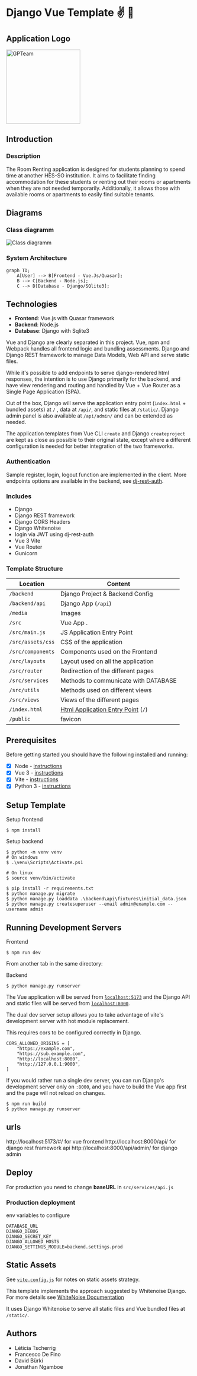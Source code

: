 # Django Vue Template ✌️ 🐍

<!-- ![Vue Logo](/src/assets/logo-vue.png "Vue Logo")
![Django Logo](/src/assets/logo-django.png "Django Logo")
![Application Logo](https://freelogopng.com/images/all_img/1681038325chatgpt-logo-transparent.png "GPTeam") -->
## Application Logo
<img src="https://freelogopng.com/images/all_img/1681038325chatgpt-logo-transparent.png" alt="GPTeam" title="GPTeam" width="200"/>

## Introduction
### Description
The Room Renting application is designed for students planning to spend time at another HES-SO institution. It aims to facilitate finding accommodation for these students or renting out their rooms or apartments when they are not needed temporarily. Additionally, it allows those with available rooms or apartments to easily find suitable tenants.

## Diagrams

### Class diagramm
![Class diagramm](/media/readme/GPTeam_Interschool.png "Class diagramm")

### System Architecture 

```mermaid
graph TD;
    A[User] --> B[Frontend - Vue.Js/Quasar];
    B --> C[Backend - Node.js];
    C --> D[Database - Django/SQlite3];
```

## Technologies
- **Frontend**: Vue.js with Quasar framework
- **Backend**: Node.js
- **Database**: Django with Sqlite3


Vue and Django are clearly separated in this project. Vue, npm and Webpack handles all frontend logic and bundling assessments. Django and Django REST framework to manage Data Models, Web API and serve static files.

While it's possible to add endpoints to serve django-rendered html responses, the intention is to use Django primarily for the backend, and have view rendering and routing and handled by Vue + Vue Router as a Single Page Application (SPA).

Out of the box, Django will serve the application entry point (`index.html` + bundled assets) at `/` ,
data at `/api/`, and static files at `/static/`. Django admin panel is also available at `/api/admin/` and can be extended as needed.

The application templates from Vue CLI `create` and Django `createproject` are kept as close as possible to their
original state, except where a different configuration is needed for better integration of the two frameworks.

### Authentication
Sample register, login, logout function are implemented in the client.
More endpoints options are available in the backend,
see [dj-rest-auth](https://dj-rest-auth.readthedocs.io/en/latest/api_endpoints.html).

### Includes

* Django
* Django REST framework
* Django CORS Headers
* Django Whitenoise
* login via JWT using dj-rest-auth
* Vue 3 Vite
* Vue Router
* Gunicorn


### Template Structure


| Location             |  Content                                   |
|----------------------|--------------------------------------------|
| `/backend`           | Django Project & Backend Config            |
| `/backend/api`       | Django App (`/api`)                        |
| `/media`             | Images                                     |
| `/src`               | Vue App .                                  |
| `/src/main.js`       | JS Application Entry Point                 |
| `/src/assets/css`    | CSS of the application                     |
| `/src/components`    | Components used on the Frontend            |
| `/src/layouts`       | Layout used on all the application         |
| `/src/router`        | Redirection of the different pages         |
| `/src/services`      | Methods to communicate with DATABASE       |
| `/src/utils`         | Methods used on different views            |
| `/src/views`         | Views of the different pages               |
| `/index.html` | [Html Application Entry Point](https://cli.vuejs.org/guide/html-and-static-assets.html) (`/`)         |
| `/public`            | favicon                                    |


## Prerequisites

Before getting started you should have the following installed and running:

- [X] Node - [instructions](https://nodejs.org/en/)
- [X] Vue 3 - [instructions](https://vuejs.org/)
- [X] Vite - [instructions](https://vitejs.dev/)
- [X] Python 3 - [instructions](https://wiki.python.org/moin/BeginnersGuide)

## Setup Template

Setup frontend
```
$ npm install
```

Setup backend
```
$ python -m venv venv
# On windows
$ .\venv\Scripts\Activate.ps1

# On linux
$ source venv/bin/activate
```
```
$ pip install -r requirements.txt
$ python manage.py migrate
$ python manage.py loaddata .\backend\api\fixtures\initial_data.json
$ python manage.py createsuperuser --email admin@example.com --username admin
```

## Running Development Servers

Frontend

```
$ npm run dev
```
From another tab in the same directory:

Backend

```
$ python manage.py runserver
```


The Vue application will be served from [`localhost:5173`](http://localhost:5173/) and the Django API
and static files will be served from [`localhost:8000`](http://localhost:8000/).

The dual dev server setup allows you to take advantage of
vite's development server with hot module replacement.

This requires cors to be configured correctly in Django.

```
CORS_ALLOWED_ORIGINS = [
    "https://example.com",
    "https://sub.example.com",
    "http://localhost:8080",
    "http://127.0.0.1:9000",
]
```

If you would rather run a single dev server, you can run Django's
development server only on `:8000`, and you have to build the Vue app first
and the page will not reload on changes.

```
$ npm run build
$ python manage.py runserver
```

## urls
http://localhost:5173/#/ for vue frontend
http://localhost:8000/api/ for django rest framework api
http://localhost:8000/api/admin/ for django admin



## Deploy

For production you need to change **baseURL** in `src/services/api.js` 

### Production deployment
env variables to configure
```
DATABASE_URL
DJANGO_DEBUG
DJANGO_SECRET_KEY
DJANGO_ALLOWED_HOSTS
DJANGO_SETTINGS_MODULE=backend.settings.prod
```

## Static Assets

See [`vite.config.js`](/vite.config.js) for notes on static assets strategy.

This template implements the approach suggested by Whitenoise Django.
For more details see [WhiteNoise Documentation](http://whitenoise.evans.io/en/stable/django.html)

It uses Django Whitenoise to serve all static files and Vue bundled files at `/static/`.

## Authors
* Léticia Tscherrig
* Francesco De Fino
* David Bürki
* Jonathan Ngamboe
